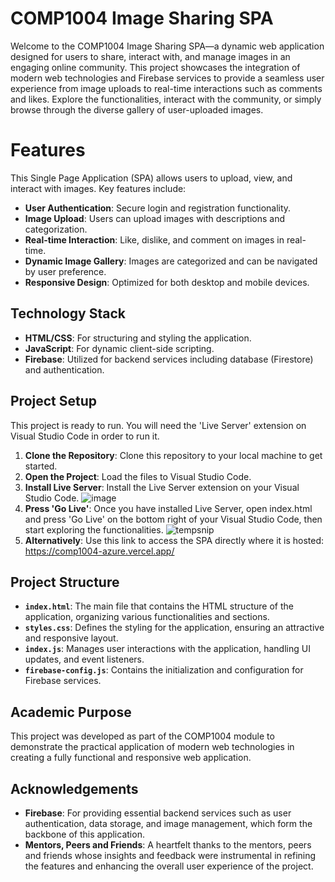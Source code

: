 # COMP1004 Image Sharing SPA
Welcome to the COMP1004 Image Sharing SPA—a dynamic web application designed for users to share, interact with, and manage images in an engaging online community. This project showcases the integration of modern web technologies and Firebase services to provide a seamless user experience from image uploads to real-time interactions such as comments and likes. Explore the functionalities, interact with the community, or simply browse through the diverse gallery of user-uploaded images.

# Features

This Single Page Application (SPA) allows users to upload, view, and interact with images. Key features include:

*   **User Authentication**: Secure login and registration functionality.
*   **Image Upload**: Users can upload images with descriptions and categorization.
*   **Real-time Interaction**: Like, dislike, and comment on images in real-time.
*   **Dynamic Image Gallery**: Images are categorized and can be navigated by user preference.
*   **Responsive Design**: Optimized for both desktop and mobile devices.

## Technology Stack

*   **HTML/CSS**: For structuring and styling the application.
*   **JavaScript**: For dynamic client-side scripting.
*   **Firebase**: Utilized for backend services including database (Firestore) and authentication.

## Project Setup

This project is ready to run. You will need the 'Live Server' extension on Visual Studio Code in order to run it.

1. **Clone the Repository**: Clone this repository to your local machine to get started.
2. **Open the Project**: Load the files to Visual Studio Code.
3. **Install Live Server**: Install the Live Server extension on your Visual Studio Code.
![image](https://github.com/Alex-T-Draper/Comp1004/assets/108327378/8fee9905-5425-491f-b0b8-af5fae8a6ddd)
5. **Press 'Go Live'**: Once you have installed Live Server, open index.html and press 'Go Live' on the bottom right of your Visual Studio Code, then start exploring the functionalities.
![tempsnip](https://github.com/Alex-T-Draper/Comp1004/assets/108327378/58437840-156f-4abe-9bfa-dbb08de94418)
6. **Alternatively**: Use this link to access the SPA directly where it is hosted: https://comp1004-azure.vercel.app/

## Project Structure

- **`index.html`**: The main file that contains the HTML structure of the application, organizing various functionalities and sections.
- **`styles.css`**: Defines the styling for the application, ensuring an attractive and responsive layout.
- **`index.js`**: Manages user interactions with the application, handling UI updates, and event listeners.
- **`firebase-config.js`**: Contains the initialization and configuration for Firebase services.

## Academic Purpose

This project was developed as part of the COMP1004 module to demonstrate the practical application of modern web technologies in creating a fully functional and responsive web application.

## Acknowledgements

- **Firebase**: For providing essential backend services such as user authentication, data storage, and image management, which form the backbone of this application.
- **Mentors, Peers and Friends**: A heartfelt thanks to the mentors, peers and friends whose insights and feedback were instrumental in refining the features and enhancing the overall user experience of the project.
